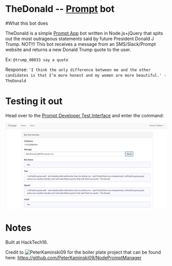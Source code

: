 # TheDonald -- [Prompt](http://www.promptapp.io) bot 

#What this bot does

TheDonald is a simple [Prompt App](http://www.promptapp.io/login) bot written in Node.js+jQuery that spits out the most outrageous statements said by future President Donald J Trump. NOT!!! This bot receives a message from an SMS/Slack/Prompt website and returns a new Donald Trump quote to the user.

Ex: ```@trump_00033 say a quote```

Response: ```'I think the only difference between me and the other candidates is that I’m more honest and my women are more beautiful.' - TheDonald```

# Testing it out

Head over to the [Prompt Developer Test Interface](http://developer.promptapp.io/testinterface) and enter the command:

![alt-img](demo.png)

# Notes

Built at HackTech16. 

Credit to ![PeterKaminski09](http://github.com/peterkaminski09) for the boiler plate project that can be found here: https://github.com/PeterKaminski09/NodePromptManager



